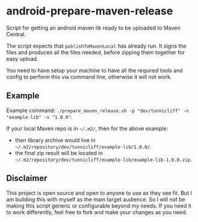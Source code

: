 # android-prepare-maven-release
Script for getting an android maven lib ready to be uploaded to Maven Central.

The script expects that `publishToMavenLocal` has already run.
It signs the files and produces all the files needed, before zipping them together for easy upload.

You need to have setup your machine to have all the required tools and config to perform this via command line, otherwise it will not work.

## Example

Example command: `./prepare_maven_release.sh -p "dev/tunnicliff" -n "example-lib" -v "1.0.0"`.

If your local Maven repo is in `~/.m2/`, then for the above example:

* then library archive would live in `~/.m2/repository/dev/tunnicliff/example-lib/1.0.0/`.
* the final zip result will be located in `~/.m2/repository/dev/tunnicliff/example-lib/example-lib-1.0.0.zip`.

## Disclaimer

This project is open source and open to anyone to use as they see fit.
But I am building this with myself as the main target audience.
So I will not be making this script generic or configurable beyond my needs.
If you need it to work differently, feel free to fork and make your changes as you need.
